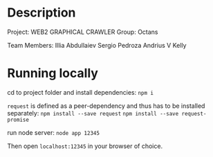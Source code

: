 # Description

Project: WEB2 GRAPHICAL CRAWLER
Group: Octans

Team Members:
Illia Abdullaiev
Sergio Pedroza
Andrius V Kelly


# Running locally

cd to project folder and install dependencies:
`npm i`

`request` is defined as a peer-dependency and thus has to be installed separately:
`npm install --save request`
`npm install --save request-promise`

run node server:
`node app 12345`

Then open `localhost:12345` in your browser of choice.